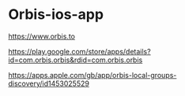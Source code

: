 # Orbis-ios-app

https://www.orbis.to

https://play.google.com/store/apps/details?id=com.orbis.orbis&rdid=com.orbis.orbis

https://apps.apple.com/gb/app/orbis-local-groups-discovery/id1453025529
